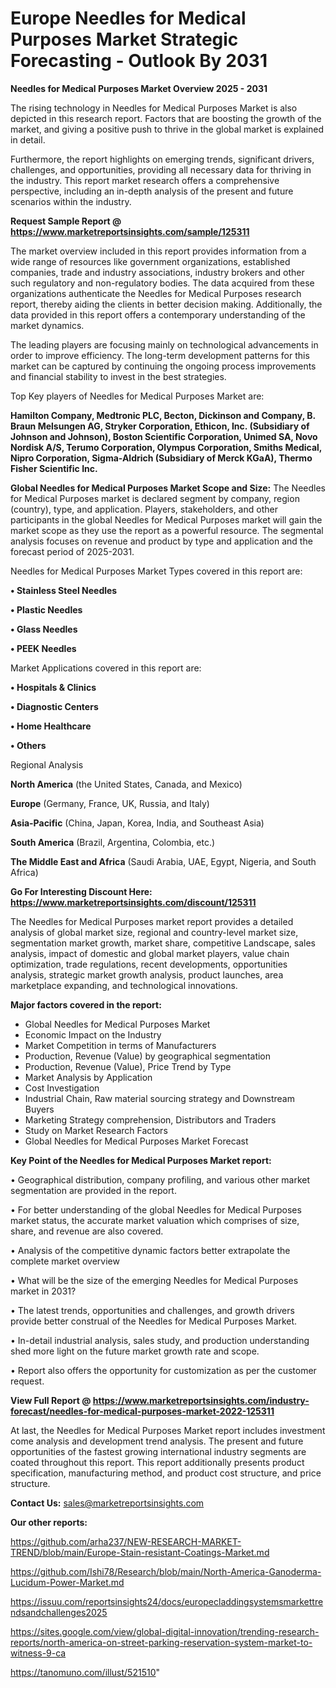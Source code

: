 # Europe Needles for Medical Purposes Market Strategic Forecasting - Outlook By 2031

<Strong> Needles for Medical Purposes Market Overview 2025 - 2031</strong>

The rising technology in Needles for Medical Purposes Market is also depicted in this research report. Factors that are boosting the growth of the market, and giving a positive push to thrive in the global market is explained in detail.

Furthermore, the report highlights on emerging trends, significant drivers, challenges, and opportunities, providing all necessary data for thriving in the industry. This report market research offers a comprehensive perspective, including an in-depth analysis of the present and future scenarios within the industry.

<strong>Request Sample Report @ <a href=https://www.marketreportsinsights.com/sample/125311>https://www.marketreportsinsights.com/sample/125311</a></strong>

The market overview included in this report provides information from a wide range of resources like government organizations, established companies, trade and industry associations, industry brokers and other such regulatory and non-regulatory bodies. The data acquired from these organizations authenticate the Needles for Medical Purposes research report, thereby aiding the clients in better decision making. Additionally, the data provided in this report offers a contemporary understanding of the market dynamics.

The leading players are focusing mainly on technological advancements in order to improve efficiency. The long-term development patterns for this market can be captured by continuing the ongoing process improvements and financial stability to invest in the best strategies.

Top Key players of Needles for Medical Purposes Market are:

<strong>Hamilton Company, Medtronic PLC, Becton, Dickinson and Company, B. Braun Melsungen AG, Stryker Corporation, Ethicon, Inc. (Subsidiary of Johnson and Johnson), Boston Scientific Corporation, Unimed SA, Novo Nordisk A/S, Terumo Corporation, Olympus Corporation, Smiths Medical, Nipro Corporation, Sigma-Aldrich (Subsidiary of Merck KGaA), Thermo Fisher Scientific Inc.</strong>

<strong><b>Global Needles for Medical Purposes Market Scope and Size:</b></strong>
The Needles for Medical Purposes market is declared segment by company, region (country), type, and application. Players, stakeholders, and other participants in the global Needles for Medical Purposes market will gain the market scope as they use the report as a powerful resource. The segmental analysis focuses on revenue and product by type and application and the forecast period of 2025-2031.

Needles for Medical Purposes Market Types covered in this report are:

<strong>• Stainless Steel Needles

• Plastic Needles

• Glass Needles

• PEEK Needles</strong>

Market Applications covered in this report are:

<strong>• Hospitals & Clinics

• Diagnostic Centers

• Home Healthcare

• Others</strong> 

Regional Analysis

<strong>North America</strong> (the United States, Canada, and Mexico)

<strong>Europe</strong> (Germany, France, UK, Russia, and Italy)

<strong>Asia-Pacific</strong> (China, Japan, Korea, India, and Southeast Asia)

<strong>South America</strong> (Brazil, Argentina, Colombia, etc.)

<strong>The Middle East and Africa</strong> (Saudi Arabia, UAE, Egypt, Nigeria, and South Africa)

<strong>Go For Interesting Discount Here: <a href=https://www.marketreportsinsights.com/discount/125311>https://www.marketreportsinsights.com/discount/125311</a></strong>

The Needles for Medical Purposes market report provides a detailed analysis of global market size, regional and country-level market size, segmentation market growth, market share, competitive Landscape, sales analysis, impact of domestic and global market players, value chain optimization, trade regulations, recent developments, opportunities analysis, strategic market growth analysis, product launches, area marketplace expanding, and technological innovations.

<strong><b>Major factors covered in the report:</b></strong>
<ul>
  <li>Global Needles for Medical Purposes Market </li>
  <li>Economic Impact on the Industry</li>
  <li>Market Competition in terms of Manufacturers</li>
  <li>Production, Revenue (Value) by geographical segmentation</li>
  <li>Production, Revenue (Value), Price Trend by Type</li>
  <li>Market Analysis by Application</li>
  <li>Cost Investigation</li>
  <li>Industrial Chain, Raw material sourcing strategy and Downstream Buyers</li>
  <li>Marketing Strategy comprehension, Distributors and Traders</li>
  <li>Study on Market Research Factors</li>
  <li>Global Needles for Medical Purposes Market Forecast</li>
</ul>

<strong><b>Key Point of the Needles for Medical Purposes Market report:</b></strong>

• Geographical distribution, company profiling, and various other market segmentation are provided in the report.

• For better understanding of the global Needles for Medical Purposes market status, the accurate market valuation which comprises of size, share, and revenue are also covered.

• Analysis of the competitive dynamic factors better extrapolate the complete market overview

• What will be the size of the emerging Needles for Medical Purposes market in 2031?

• The latest trends, opportunities and challenges, and growth drivers provide better construal of the Needles for Medical Purposes Market.

• In-detail industrial analysis, sales study, and production understanding shed more light on the future market growth rate and scope.

• Report also offers the opportunity for customization as per the customer request.

<strong><b>View Full Report @ <a href=https://www.marketreportsinsights.com/industry-forecast/needles-for-medical-purposes-market-2022-125311>https://www.marketreportsinsights.com/industry-forecast/needles-for-medical-purposes-market-2022-125311</a></b></strong>


At last, the Needles for Medical Purposes Market report includes investment come analysis and development trend analysis. The present and future opportunities of the fastest growing international industry segments are coated throughout this report. This report additionally presents product specification, manufacturing method, and product cost structure, and price structure.

<strong>Contact Us:</strong>
sales@marketreportsinsights.com

<strong>Our other reports:</strong>

<a href=https://github.com/arha237/NEW-RESEARCH-MARKET-TREND/blob/main/Europe-Stain-resistant-Coatings-Market.md>https://github.com/arha237/NEW-RESEARCH-MARKET-TREND/blob/main/Europe-Stain-resistant-Coatings-Market.md</a>

<a href=https://github.com/Ishi78/Research/blob/main/North-America-Ganoderma-Lucidum-Power-Market.md>https://github.com/Ishi78/Research/blob/main/North-America-Ganoderma-Lucidum-Power-Market.md</a>

<a href=https://issuu.com/reportsinsights24/docs/europecladdingsystemsmarkettrendsandchallenges2025>https://issuu.com/reportsinsights24/docs/europecladdingsystemsmarkettrendsandchallenges2025</a>

<a href=https://sites.google.com/view/global-digital-innovation/trending-research-reports/north-america-on-street-parking-reservation-system-market-to-witness-9-ca>https://sites.google.com/view/global-digital-innovation/trending-research-reports/north-america-on-street-parking-reservation-system-market-to-witness-9-ca</a>

<a href=https://tanomuno.com/illust/521510>https://tanomuno.com/illust/521510</a>"
